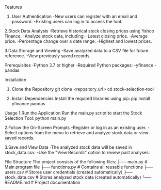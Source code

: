 Features
1. User Authentication
-New users can register with an email and password.
-Existing users can log in to access the tool.

2.Stock Data Analysis
-Retrieve historical stock closing prices using Yahoo Finance.
-Analyze stock data, including:
  -Latest closing price.
  -Average price.
  -Percentage change over a date range.
  -Highest and lowest prices.
  
3.Data Storage and Viewing
-Save analyzed data to a CSV file for future reference.
-View previously saved records.

Prerequisites
-Python 3.7 or higher
-Required Python packages:
 -yfinance
 -pandas

Installation
1. Clone the Repository
git clone <repository_url>
cd stock-selection-tool

2. Install Dependencies
Install the required libraries using pip:
pip install yfinance pandas

Usage
1.Run the Application
Run the main.py script to start the Stock Selection Tool:
python main.py

2.Follow the On-Screen Prompts
-Register or log in as an existing user.
-Select options from the menu to retrieve and analyze stock data or view saved records.

3.Save and View Data
-The analyzed stock data will be saved in stock_data.csv.
-Use the "View Records" option to review past analyses.

File Structure
The project consists of the following files:
├── main.py              # Main program file
├── functions.py         # Contains all reusable functions
├── users.csv            # Stores user credentials (created automatically)
├── stock_data.csv       # Stores analyzed stock data (created automatically)
└── README.md            # Project documentation